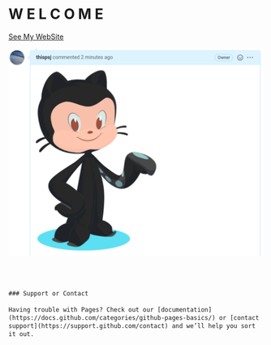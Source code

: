 # W E L C O M E

[See My WebSite](https://github.com/CathyASamuel/Project1_CatherineAS/main/index.html) 





![Image](/image-rendered.png)
```



### Support or Contact

Having trouble with Pages? Check out our [documentation](https://docs.github.com/categories/github-pages-basics/) or [contact support](https://support.github.com/contact) and we’ll help you sort it out.
